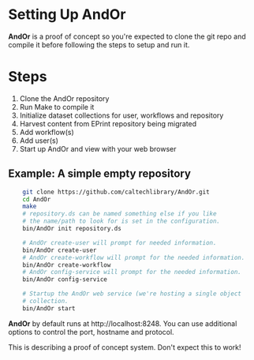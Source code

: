
# Setting Up AndOr

**AndOr** is a proof of concept so you're expected
to clone the git repo and compile it before following the steps
to setup and run it.

# Steps

1. Clone the AndOr repository
2. Run Make to compile it
3. Initialize dataset collections for user, workflows and repository
4. Harvest content from EPrint repository being migrated
5. Add workflow(s) 
6. Add user(s)
7. Start up AndOr and view with your web browser

## Example: A simple empty repository

```bash
    git clone https://github.com/caltechlibrary/AndOr.git
    cd AndOr
    make
    # repository.ds can be named something else if you like
    # the name/path to look for is set in the configuration.
    bin/AndOr init repository.ds

    # AndOr create-user will prompt for needed information.
    bin/AndOr create-user
    # AndOr create-workflow will prompt for the needed information.
    bin/AndOr create-workflow
    # AndOr config-service will prompt for the needed information.
    bin/AndOr config-service

    # Startup the AndOr web service (we're hosting a single object
    # collection.
    bin/AndOr start
```

**AndOr** by default runs at http://localhost:8248. You can use
additional options to control the port, hostname and protocol.

This is describing a proof of concept system. Don't expect 
this to work!

